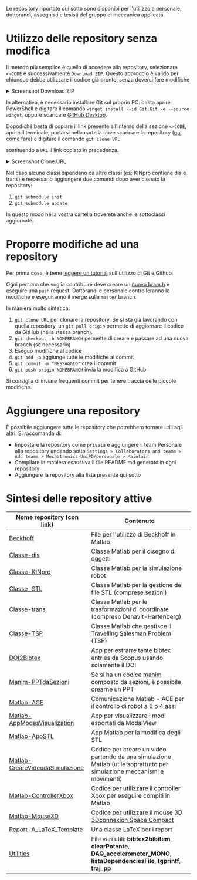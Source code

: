 Le repository riportate qui sotto sono disponibi per l'utilizzo a personale, dottorandi, assegnisti e tesisti del gruppo di meccanica applicata.

# Utilizzo delle repository senza modifica

Il metodo più semplice è quello di accedere alla repository, selezionare `<>CODE` e successivamente `Download ZIP`.
Questo approccio è valido per chiunque debba utilizzare il codice già pronto, senza doverci fare modifiche

<details>
<summary>Screenshot Download ZIP</summary>
  
![image](https://github.com/user-attachments/assets/1e333296-05a7-4561-9963-e8f245601aff)

</details>



In alternativa, è necessario installare Git sul proprio PC: basta aprire PowerShell e digitare il comando `winget install --id Git.Git -e --source winget`, oppure scaricare [GitHub Desktop](https://github.com/apps/desktop).

Dopodiché basta di copiare il link presente all'interno della sezione `<>CODE`, aprire il terminale, portarsi nella cartella dove scaricare la repository ([qui come fare](https://www.howtogeek.com/659411/how-to-change-directories-in-command-prompt-on-windows-10/)) e digitare il comando `git clone URL`

sostituendo a `URL` il link copiato in precedenza.

<details>
<summary>Screenshot Clone URL</summary>
  
![image](https://github.com/user-attachments/assets/754e12e6-4720-448b-8051-6949eb1ee388)

</details>

Nel caso alcune classi dipendano da altre classi (es: KINpro contiene dis e trans) è necessario aggiungere due comandi dopo aver clonato la repository:
1. `git submodule init`
2. `git submodule update`

In questo modo nella vostra cartella troverete anche le sottoclassi aggiornate.

# Proporre modifiche ad una repository

Per prima cosa, è bene [leggere un tutorial](https://www.w3schools.com/git/default.asp?remote=github) sull'utilizzo di Git e Github.

Ogni persona che voglia contribuire deve creare un [nuovo branch](https://www.w3schools.com/git/git_branch_push_to_remote.asp?remote=github) e eseguire una `push` request.
Dottorandi e personale controlleranno le modifiche e eseguiranno il merge sulla `master` branch.

In maniera molto sintetica:
1. `git clone URL` per clonare la repository. Se si sta già lavorando con quella repository, un `git pull origin` permette di aggiornare il codice da GitHub (nella stessa branch).
2. `git checkout -b NOMEBRANCH` permette di creare e passare ad una nuova branch (se necessario)
3. Eseguo modifiche al codice
4. `git add -a` aggiunge tutte le modifiche al commit
5. `git commit -m "MESSAGGIO"` crea il commit
6. `git push origin NOMEBRANCH` invia la modifica a GitHub

Si consiglia di inviare frequenti commit per tenere traccia delle piccole modifiche.

# Aggiungere una repository

È possibile aggiungere tutte le repository che potrebbero tornare utili agli altri.
Si raccomanda di:
- Impostare la repository come `privata` e aggiungere il team Personale alla repository andando sotto `Settings > Collaborators and teams > Add teams > Mechatronics-UniPD/personale > Maintain`
- Compilare in maniera esaustiva il file README.md generato in ogni repository
- Aggiungere la repository alla lista presente qui sotto

# Sintesi delle repository attive

| Nome repository (con link) | Contenuto |
| -------------------------- | --------- |
| [Beckhoff](https://github.com/Mechatronics-UniPD/Beckhoff) | File per l'utilizzo di Beckhoff in Matlab |
| [Classe-dis](https://github.com/Mechatronics-UniPD/Classe-dis) | Classe Matlab per il disegno di oggetti |
| [Classe-KINpro](https://github.com/Mechatronics-UniPD/Classe-KINpro) | Classe Matlab per la simulazione robot |
| [Classe-STL](https://github.com/Mechatronics-UniPD/Classe-STL) | Classe Matlab per la gestione dei file STL (comprese sezioni) |
| [Classe-trans](https://github.com/Mechatronics-UniPD/Classe-trans) | Classe Matlab per le trasformazioni di coordinate (compreso Denavit-Hartenberg) |
| [Classe-TSP](https://github.com/Mechatronics-UniPD/Classe-TSP) | Classe Matlab che gestisce il Travelling Salesman Problem (TSP) |
| [DOI2Bibtex](https://github.com/Mechatronics-UniPD/DOI2Bibtex) | App per estrarre tante bibtex entries da Scopus usando solamente il DOI |
| [Manim-PPTdaSezioni](https://github.com/Mechatronics-UniPD/Manim-PPTdaSezioni) | Se si ha un codice [manim](https://docs.manim.community/en/stable/index.html) composto da sezioni, è possibile crearne un PPT |
| [Matlab-ACE](https://github.com/Mechatronics-UniPD/MatlabACE) | Comunicazione Matlab - ACE per il controllo di robot a 6 o 4 assi |
| [Matlab-AppModesVisualization](https://github.com/Mechatronics-UniPD/Matlab-AppModesVisualization) | App per visualizzare i modi esportati da ModalView |
| [Matlab-AppSTL](https://github.com/Mechatronics-UniPD/Matlab-AppSTL) | App Matlab per la modifica degli STL |
| [Matlab-CreareVideodaSimulazione](https://github.com/Mechatronics-UniPD/Matlab-CreareVideodaSimulazione) | Codice per creare un video partendo da una simulazione Matlab (utile soprattutto per simulazione meccanismi e movimenti) |
| [Matlab-ControllerXbox](https://github.com/Mechatronics-UniPD/Matlab-ControllerXbox) | Codice per utilizzare il controller Xbox per eseguire compiti in Matlab |
| [Matlab-Mouse3D](https://github.com/Mechatronics-UniPD/Matlab-Mouse3D) | Codice per utilizzare il mouse 3D [3Dconnexion Space Compact](https://3dconnexion.com/it/product/spacemouse-compact/)|
| [Report-A_LaTeX_Template](https://github.com/Mechatronics-UniPD/Report-A_LaTeX_Template) | Una classe LaTeX per i report |
| [Utilities](https://github.com/Mechatronics-UniPD/Utilities) | File vari utili: **bibtex2bibitem**, **clearPotente**, **DAQ_accelerometer_MONO**, **listaDependenciesFile**, **tgprintf**, **traj_pp** |
